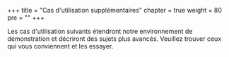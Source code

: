 +++
title = "Cas d'utilisation supplémentaires"
chapter = true
weight = 80
pre = "<b></b>"
+++

Les cas d'utilisation suivants étendront notre environnement de démonstration et décriront des sujets plus avancés. Veuillez trouver ceux qui vous conviennent et les essayer.
